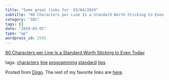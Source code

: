 ```yaml
---
title: "Some great links for  03/04/2019"
subtitle: "80 Characters per Line Is a Standard Worth Sticking to Even Today"
category: "301"
tags: []
date: "2019-03-03"
type: "wp"
wordpress_id: 2545
---
```

[80 Characters per Line Is a Standard Worth Sticking to Even Today](https://nickjanetakis.com/blog/80-characters-per-line-is-a-standard-worth-sticking-to-even-today) 

 tags: [characters](https://www.diigo.com/user/pitosalas/characters) [line](https://www.diigo.com/user/pitosalas/line) [programming](https://www.diigo.com/user/pitosalas/programming) [standard](https://www.diigo.com/user/pitosalas/standard) [tips](https://www.diigo.com/user/pitosalas/tips)

Posted from [Diigo](https://www.diigo.com). The rest of my favorite links are [here](https://www.diigo.com/user/pitosalas).